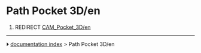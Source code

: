 # Path Pocket 3D/en
1.  REDIRECT [CAM_Pocket_3D/en](CAM_Pocket_3D/en.md)



---
⏵ [documentation index](../README.md) > Path Pocket 3D/en
